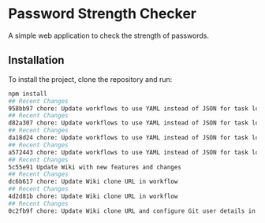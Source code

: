 # Password Strength Checker

A simple web application to check the strength of passwords.

## Installation

To install the project, clone the repository and run:

```bash
npm install
## Recent Changes
958bb97 chore: Update workflows to use YAML instead of JSON for task loading
## Recent Changes
d82a307 chore: Update workflows to use YAML instead of JSON for task loading
## Recent Changes
da18d24 chore: Update workflows to use YAML instead of JSON for task loading
## Recent Changes
a572443 chore: Update workflows to use YAML instead of JSON for task loading
## Recent Changes
5c55e91 Update Wiki with new features and changes
## Recent Changes
dc6b617 chore: Update Wiki clone URL in workflow
## Recent Changes
4d2d81b chore: Update Wiki clone URL in workflow
## Recent Changes
0c2fb9f chore: Update Wiki clone URL and configure Git user details in workflow

